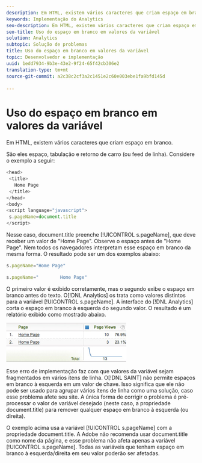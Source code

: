 ```yaml
---
description: Em HTML, existem vários caracteres que criam espaço em branco.
keywords: Implementação do Analytics
seo-description: Em HTML, existem vários caracteres que criam espaço em branco.
seo-title: Uso do espaço em branco em valores da variável
solution: Analytics
subtopic: Solução de problemas
title: Uso do espaço em branco em valores da variável
topic: Desenvolvedor e implementação
uuid: 1edd7934-9b3e-43e2-9f24-65f42cb306e2
translation-type: tm+mt
source-git-commit: a2c38c2cf3a2c1451e2c60e003ebe1fa9bfd145d

---
```



# Uso do espaço em branco em valores da variável

Em HTML, existem vários caracteres que criam espaço em branco.

São eles espaço, tabulação e retorno de carro (ou feed de linha). Considere o exemplo a seguir:

```js
<head> 
 <title> 
   Home Page 
 </title> 
</head> 
<body> 
<script language="javascript"> 
 s.pageName=document.title 
</script> 
```

Nesse caso, document.title preenche [!UICONTROL s.pageName], que deve receber um valor de "Home Page". Observe o espaço antes de "Home Page". Nem todos os navegadores interpretam esse espaço em branco da mesma forma. O resultado pode ser um dos exemplos abaixo:

```js
s.pageName="Home Page"
```

```js
s.pageName="        Home Page"
```

O primeiro valor é exibido corretamente, mas o segundo exibe o espaço em branco antes do texto. O[!DNL Analytics] os trata como valores distintos para a variável [!UICONTROL s.pageName]. A interface do [!DNL Analytics] corta o espaço em branco à esquerda do segundo valor. O resultado é um relatório exibido como mostrado abaixo.

![](assets/white_space.jpg)

Esse erro de implementação faz com que valores da variável sejam fragmentados em vários itens de linha. O[!DNL SAINT] não permite espaços em branco à esquerda em um valor de chave. Isso significa que ele não pode ser usado para agrupar vários itens de linha como uma solução, caso esse problema afete seu site. A única forma de corrigir o problema é pré-processar o valor de variável desejado (neste caso, a propriedade document.title) para remover qualquer espaço em branco à esquerda (ou direita).

O exemplo acima usa a variável [!UICONTROL s.pageName] com a propriedade document.title. A Adobe não recomenda usar document.title como nome da página, e esse problema não afeta apenas a variável [!UICONTROL s.pageName]. Todas as variáveis que tenham espaço em branco à esquerda/direita em seu valor poderão ser afetadas.
